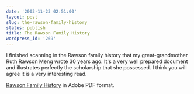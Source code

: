 ```yaml
---
date: '2003-11-23 02:51:00'
layout: post
slug: the-rawson-family-history
status: publish
title: The Rawson Family History
wordpress_id: '269'
---
```


I finished scanning in the Rawson family history that my great-grandmother Ruth Rawson Meng wrote 30 years ago. It's a very well prepared document and illustrates perfectly the scholarship that she possessed. I think you will agree it is a very interesting read.

[Rawson Family History](http://www.forkbender.com/wp-content/rawson.pdf) in Adobe PDF format.
